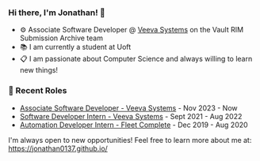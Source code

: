 ### Hi there, I'm Jonathan! 👋

- ⚙️ Associate Software Developer @ [Veeva Systems](https://www.veeva.com/) on the Vault RIM Submission Archive team
- 📚 I am currently a student at Uoft
- 📋 I am passionate about Computer Science and always willing to learn new things!


### 📝 Recent Roles

* [Associate Software Developer - Veeva Systems](https://www.veeva.com/) - Nov 2023 - Now
* [Software Developer Intern - Veeva Systems](https://www.veeva.com/) - Sept 2021 - Aug 2022
* [Automation Developer Intern - Fleet Complete](https://www.fleetcomplete.com/) - Dec 2019 - Aug 2020


I'm always open to new opportunities! Feel free to learn more about me at: https://jonathan0137.github.io/

